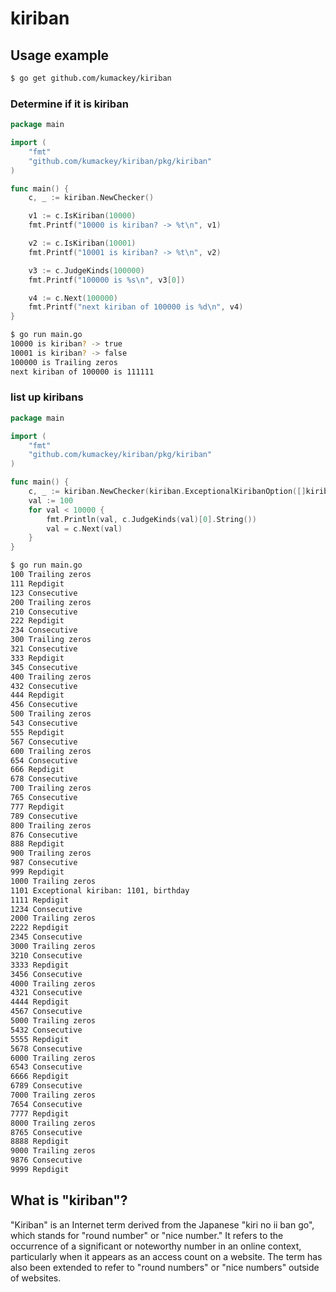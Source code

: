 # kiriban

## Usage example

```bash
$ go get github.com/kumackey/kiriban
```

### Determine if it is kiriban

```go:main.go
package main

import (
	"fmt"
	"github.com/kumackey/kiriban/pkg/kiriban"
)

func main() {
	c, _ := kiriban.NewChecker()

	v1 := c.IsKiriban(10000)
	fmt.Printf("10000 is kiriban? -> %t\n", v1)

	v2 := c.IsKiriban(10001)
	fmt.Printf("10001 is kiriban? -> %t\n", v2)

	v3 := c.JudgeKinds(100000)
	fmt.Printf("100000 is %s\n", v3[0])

	v4 := c.Next(100000)
	fmt.Printf("next kiriban of 100000 is %d\n", v4)
}
```

```bash
$ go run main.go
10000 is kiriban? -> true
10001 is kiriban? -> false
100000 is Trailing zeros
next kiriban of 100000 is 111111
```

### list up kiribans

```go:main.go
package main

import (
	"fmt"
	"github.com/kumackey/kiriban/pkg/kiriban"
)

func main() {
	c, _ := kiriban.NewChecker(kiriban.ExceptionalKiribanOption([]kiriban.ExceptionalKiriban{{1101, "birthday"}}))
	val := 100
	for val < 10000 {
		fmt.Println(val, c.JudgeKinds(val)[0].String())
		val = c.Next(val)
	}
}
```

```bash 
$ go run main.go
100 Trailing zeros
111 Repdigit
123 Consecutive
200 Trailing zeros
210 Consecutive
222 Repdigit
234 Consecutive
300 Trailing zeros
321 Consecutive
333 Repdigit
345 Consecutive
400 Trailing zeros
432 Consecutive
444 Repdigit
456 Consecutive
500 Trailing zeros
543 Consecutive
555 Repdigit
567 Consecutive
600 Trailing zeros
654 Consecutive
666 Repdigit
678 Consecutive
700 Trailing zeros
765 Consecutive
777 Repdigit
789 Consecutive
800 Trailing zeros
876 Consecutive
888 Repdigit
900 Trailing zeros
987 Consecutive
999 Repdigit
1000 Trailing zeros
1101 Exceptional kiriban: 1101, birthday
1111 Repdigit
1234 Consecutive
2000 Trailing zeros
2222 Repdigit
2345 Consecutive
3000 Trailing zeros
3210 Consecutive
3333 Repdigit
3456 Consecutive
4000 Trailing zeros
4321 Consecutive
4444 Repdigit
4567 Consecutive
5000 Trailing zeros
5432 Consecutive
5555 Repdigit
5678 Consecutive
6000 Trailing zeros
6543 Consecutive
6666 Repdigit
6789 Consecutive
7000 Trailing zeros
7654 Consecutive
7777 Repdigit
8000 Trailing zeros
8765 Consecutive
8888 Repdigit
9000 Trailing zeros
9876 Consecutive
9999 Repdigit
```


## What is "kiriban"?

"Kiriban" is an Internet term derived from the Japanese "kiri no ii ban go", which stands for "round number" or "nice
number."
It refers to the occurrence of a significant or noteworthy number in an online context, particularly when it appears as
an access count on a website.
The term has also been extended to refer to "round numbers" or "nice numbers" outside of websites.
